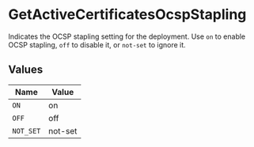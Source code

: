 # GetActiveCertificatesOcspStapling

Indicates the OCSP stapling setting for the deployment. Use `on` to enable OCSP stapling, `off` to disable it, or `not-set` to ignore it.


## Values

| Name      | Value     |
| --------- | --------- |
| `ON`      | on        |
| `OFF`     | off       |
| `NOT_SET` | not-set   |